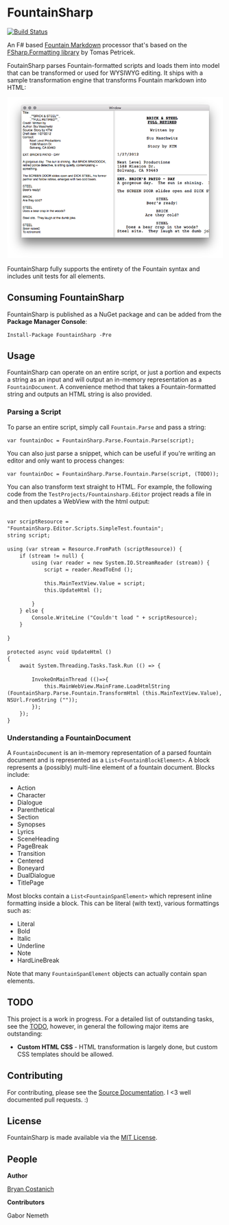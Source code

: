# FountainSharp

[![Build Status](https://www.bitrise.io/app/45c89db89673e862.svg?token=HAU9M6A-HNZGe6rCJ4lnIw)](https://www.bitrise.io/app/45c89db89673e862)

An F# based [Fountain Markdown](http://fountain.io) processor that's based on the [FSharp.Formatting library](https://github.com/tpetricek/FSharp.Formatting) by Tomas Petricek.

FoutainSharp parses Fountain-formatted scripts and loads them into model that can be transformed or used for WYSIWYG editing. It ships with a sample transformation engine that transforms Fountain markdown into HTML:

![Image of a parsed script formatted in HTML](ParsedOutput.png)

FountainSharp fully supports the entirety of the Fountain syntax and includes unit tests for all elements.

## Consuming FountainSharp

FountainSharp is published as a NuGet package and can be added from the **Package Manager Console**:

```
Install-Package FountainSharp -Pre
```

## Usage

FountainSharp can operate on an entire script, or just a portion and expects a string as an input and will output an in-memory representation as a `FountainDocument`. A convenience method that takes a Fountain-formatted string and outputs an HTML string is also provided.

### Parsing a Script

To parse an entire script, simply call `Fountain.Parse` and pass a string:

```CSharp
var fountainDoc = FountainSharp.Parse.Fountain.Parse(script);

```

You can also just parse a snippet, which can be useful if you're writing an editor and only want to process changes:

```CSharp
var fountainDoc = FountainSharp.Parse.Fountain.Parse(script, (TODO));

```

You can also transform text straight to HTML. For example, the following code from the `TestProjects/Fountainsharp.Editor` project reads a file in and then updates a WebView with the html output:

```CSharp

var scriptResource = "FountainSharp.Editor.Scripts.SimpleTest.fountain";
string script;

using (var stream = Resource.FromPath (scriptResource)) {
	if (stream != null) {
		using (var reader = new System.IO.StreamReader (stream)) {
			script = reader.ReadToEnd ();

			this.MainTextView.Value = script;
			this.UpdateHtml ();

		}
	} else {
		Console.WriteLine ("Couldn't load " + scriptResource);
	}

}

protected async void UpdateHtml ()
{
	await System.Threading.Tasks.Task.Run (() => {
		
		InvokeOnMainThread (()=>{
			this.MainWebView.MainFrame.LoadHtmlString (FountainSharp.Parse.Fountain.TransformHtml (this.MainTextView.Value), NSUrl.FromString (""));
		});
	});
}
```

### Understanding a FountainDocument

A `FountainDocument` is an in-memory representation of a parsed fountain document and is represented as a `List<FountainBlockElement>`.  A block represents a (possibly) multi-line element of a fountain document. Blocks include:

  * Action
  * Character
  * Dialogue
  * Parenthetical
  * Section
  * Synopses
  * Lyrics
  * SceneHeading
  * PageBreak
  * Transition
  * Centered
  * Boneyard
  * DualDialogue
  * TitlePage
  
Most blocks contain a `List<FountainSpanElement>` which represent inline formatting inside a block. This can be literal (with text), various formattings such as:

  * Literal
  * Bold
  * Italic
  * Underline
  * Note
  * HardLineBreak
  
Note that many `FountainSpanElement` objects can actually contain span elements.  

## TODO

This project is a work in progress. For a detailed list of outstanding tasks, see the [TODO](Source/FountainSharp/FountainSharp.Parse/ToDo.md), however, in general the following major items are outstanding:

 * **Custom HTML CSS** - HTML transformation is largely done, but custom CSS templates should be allowed.
 

## Contributing

For contributing, please see the [Source Documentation](Source/FountainSharp.Parse/Documentation.md). I <3 well documented pull requests. :)

## License

FountainSharp is made available via the [MIT License](License.md). 


## People

**Author**

[Bryan Costanich](https://twitter.com/bryancostanich)


**Contributors**

Gabor Nemeth
